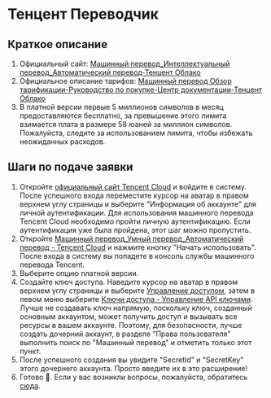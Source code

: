 # Тенцент Переводчик

## Краткое описание

1. Официальный сайт: [Машинный перевод\_Интеллектуальный перевод\_Автоматический перевод-Тенцент Облако](https://cloud.tencent.com/product/tmt)
2. Официальное описание тарифов: [Машинный перевод Обзор тарификации-Руководство по покупке-Центр документации-Тенцент Облако](https://cloud.tencent.com/document/product/551/35017)
3. В платной версии первые 5 миллионов символов в месяц предоставляются бесплатно, за превышение этого лимита взимается плата в размере 58 юаней за миллион символов. Пожалуйста, следите за использованием лимита, чтобы избежать неожиданных расходов.

## Шаги по подаче заявки

1. Откройте [официальный сайт Tencent Cloud](https://cloud.tencent.com/) и войдите в систему. После успешного входа переместите курсор на аватар в правом верхнем углу страницы и выберите "Информация об аккаунте" для личной аутентификации. Для использования машинного перевода Tencent Cloud необходимо пройти личную аутентификацию. Если аутентификация уже была пройдена, этот шаг можно пропустить.
2. Откройте [Машинный перевод\_Умный перевод\_Автоматический перевод - Tencent Cloud](https://cloud.tencent.com/product/tmt) и нажмите кнопку "Начать использовать". После входа в систему вы попадете в консоль службы машинного перевода Tencent.
3. Выберите опцию платной версии.
4. Создайте ключ доступа. Наведите курсор на аватар в правом верхнем углу страницы и выберите [Управление доступом](https://console.cloud.tencent.com/cam/overview), затем в левом меню выберите [Ключи доступа - Управление API ключами](https://console.cloud.tencent.com/cam/capi). Лучше не создавать ключ напрямую, поскольку ключ, созданный основным аккаунтом, может получить доступ и вызывать все ресурсы в вашем аккаунте. Поэтому, для безопасности, лучше создать дочерний аккаунт, в разделе "Права пользователя" выполнить поиск по "Машинный перевод" и отметить только этот пункт.
5. После успешного создания вы увидите "SecretId" и "SecretKey" этого дочернего аккаунта. Просто введите их в это расширение!
6. Готово 🎉. Если у вас возникли вопросы, пожалуйста, обратитесь [сюда](https://github.com/immersive-translate/immersive-translate/issues/137).